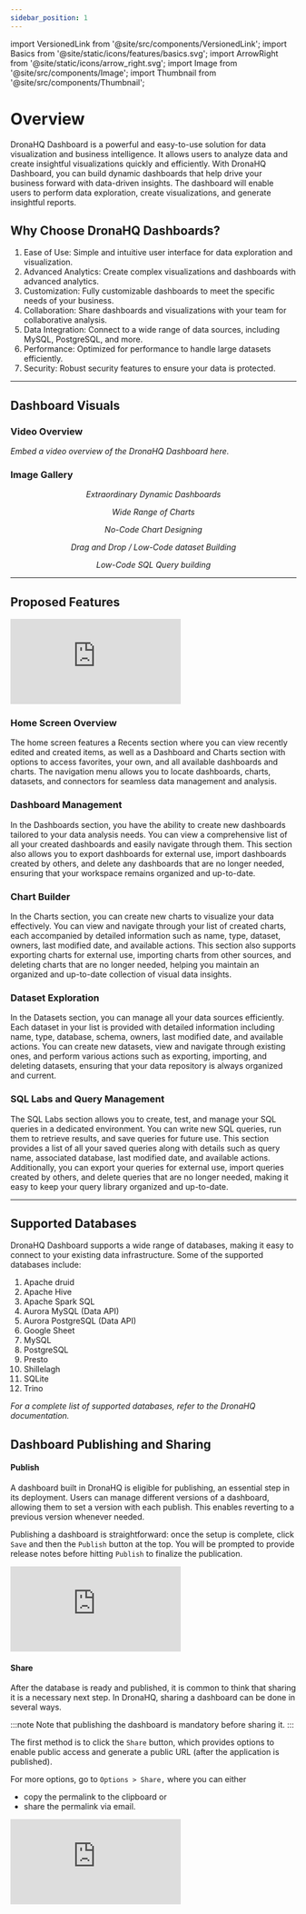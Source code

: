 ```yaml
---
sidebar_position: 1
---
```


import VersionedLink from '@site/src/components/VersionedLink';
import Basics from '@site/static/icons/features/basics.svg';
import ArrowRight from '@site/static/icons/arrow_right.svg';
import Image from '@site/src/components/Image'; 
import Thumbnail from '@site/src/components/Thumbnail';

# Overview

DronaHQ Dashboard is a powerful and easy-to-use solution for data visualization and business intelligence. It allows users to analyze data and create insightful visualizations quickly and efficiently. With DronaHQ Dashboard, you can build dynamic dashboards that help drive your business forward with data-driven insights. The dashboard will enable users to perform data exploration, create visualizations, and generate insightful reports.

## Why Choose DronaHQ Dashboards?

1. Ease of Use: Simple and intuitive user interface for data exploration and visualization.
2. Advanced Analytics: Create complex visualizations and dashboards with advanced analytics.
3. Customization: Fully customizable dashboards to meet the specific needs of your business.
4. Collaboration: Share dashboards and visualizations with your team for collaborative analysis.
5. Data Integration: Connect to a wide range of data sources, including MySQL, PostgreSQL, and more.
6. Performance: Optimized for performance to handle large datasets efficiently.
7. Security: Robust security features to ensure your data is protected.

---

## Dashboard Visuals

### Video Overview

*Embed a video overview of the DronaHQ Dashboard here.*

### Image Gallery


<figure>
  <Thumbnail src="/img/dhq-dashboard/dhq-dashboard-dashboard.jpeg" alt="Extraordinary Dynamic Dashboards" />
  <figcaption align="center"><i>Extraordinary Dynamic Dashboards</i></figcaption>
</figure>


<figure>
  <Thumbnail src="/img/dhq-dashboard/dhq-dashboard-charts.jpeg" alt="Wide Range of Charts" />
  <figcaption align="center"><i>Wide Range of Charts</i></figcaption>
</figure>

<figure>
  <Thumbnail src="/img/dhq-dashboard/dhq-dashboard-nocode.jpeg" alt="No-Code Chart Designing" />
  <figcaption align="center"><i>No-Code Chart Designing</i></figcaption>
</figure>

<figure>
  <Thumbnail src="/img/dhq-dashboard/dhq-dashboard-datasetbuilding.jpeg" alt="No-Code Chart Designing" />
  <figcaption align="center"><i>Drag and Drop / Low-Code dataset Building</i></figcaption>
</figure>

<figure>
  <Thumbnail src="/img/dhq-dashboard/dhq-dashboard-nocodeeditor.jpeg" alt="Low-Code SQL Query building " />
  <figcaption align="center"><i>Low-Code SQL Query building </i></figcaption>
</figure>


---


## Proposed Features

<div style={{ position: 'relative', paddingBottom: 'calc(46.33333333333333% + 41px)', height: 0 }}> 
    <iframe 
        src="https://demo.arcade.software/RgbpxLKt1R9hPq8cBnTW?embed" 
        title="Theme Creation" 
        frameborder="0" 
        loading="lazy" 
        webkitallowfullscreen 
        mozallowfullscreen 
        allowfullscreen 
        style= {{ position: 'absolute', top: 0, left: 0, width: '100%', height: '100%', colorScheme: 'light' }} >
    </iframe>
</div>



### Home Screen Overview

The home screen features a Recents section where you can view recently edited and created items, as well as a Dashboard and Charts section with options to access favorites, your own, and all available dashboards and charts. The navigation menu allows you to locate dashboards, charts, datasets, and connectors for seamless data management and analysis.


### Dashboard Management


In the Dashboards section, you have the ability to create new dashboards tailored to your data analysis needs. You can view a comprehensive list of all your created dashboards and easily navigate through them. This section also allows you to export dashboards for external use, import dashboards created by others, and delete any dashboards that are no longer needed, ensuring that your workspace remains organized and up-to-date.


### Chart Builder


In the Charts section, you can create new charts to visualize your data effectively. You can view and navigate through your list of created charts, each accompanied by detailed information such as name, type, dataset, owners, last modified date, and available actions. This section also supports exporting charts for external use, importing charts from other sources, and deleting charts that are no longer needed, helping you maintain an organized and up-to-date collection of visual data insights.

### Dataset Exploration


In the Datasets section, you can manage all your data sources efficiently. Each dataset in your list is provided with detailed information including name, type, database, schema, owners, last modified date, and available actions. You can create new datasets, view and navigate through existing ones, and perform various actions such as exporting, importing, and deleting datasets, ensuring that your data repository is always organized and current.

### SQL Labs and Query Management


The SQL Labs section allows you to create, test, and manage your SQL queries in a dedicated environment. You can write new SQL queries, run them to retrieve results, and save queries for future use. This section provides a list of all your saved queries along with details such as query name, associated database, last modified date, and available actions. Additionally, you can export your queries for external use, import queries created by others, and delete queries that are no longer needed, making it easy to keep your query library organized and up-to-date.


---

## Supported Databases

DronaHQ Dashboard supports a wide range of databases, making it easy to connect to your existing data infrastructure. Some of the supported databases include:

1. Apache druid
2. Apache Hive
3. Apache Spark SQL
4. Aurora MySQL (Data API)
6. Aurora PostgreSQL (Data API)
7. Google Sheet
8. MySQL
9. PostgreSQL
10. Presto
11. Shillelagh
12. SQLite
13. Trino

*For a complete list of supported databases, refer to the DronaHQ documentation.*


## Dashboard Publishing and Sharing

#### Publish

A dashboard built in DronaHQ is eligible for publishing, an essential step in its deployment. Users can manage different versions of a dashboard, allowing them to set a version with each publish. This enables reverting to a previous version whenever needed. 

Publishing a dashboard is straightforward: once the setup is complete, click `Save` and then the `Publish` button at the top. You will be prompted to provide release notes before hitting `Publish` to finalize the publication.

<div style={{ position: 'relative', paddingBottom: 'calc(46.33333333333333% + 41px)', height: 0 }}> 
    <iframe 
        src="https://demo.arcade.software/GBx8qdF8oemT6x8bZul8?embed" 
        title="Theme Creation" 
        frameborder="0" 
        loading="lazy" 
        webkitallowfullscreen 
        mozallowfullscreen 
        allowfullscreen 
        style= {{ position: 'absolute', top: 0, left: 0, width: '100%', height: '100%', colorScheme: 'light' }} >
    </iframe>
</div>


#### Share

After the database is ready and published, it is common to think that sharing it is a necessary next step. In DronaHQ, sharing a dashboard can be done in several ways.

:::note
Note that publishing the dashboard is mandatory before sharing it.
:::

The first method is to click the `Share` button, which provides options to enable public access and generate a public URL (after the application is published). 

For more options, go to `Options > Share,` where you can either 
- copy the permalink to the clipboard or 
- share the permalink via email.

<div style={{ position: 'relative', paddingBottom: 'calc(46.33333333333333% + 41px)', height: 0 }}> 
    <iframe 
        src="https://demo.arcade.software/NzzItfg9PWCsnSxpEt3i?embed" 
        title="Theme Creation" 
        frameborder="0" 
        loading="lazy" 
        webkitallowfullscreen 
        mozallowfullscreen 
        allowfullscreen 
        style= {{ position: 'absolute', top: 0, left: 0, width: '100%', height: '100%', colorScheme: 'light' }} >
    </iframe>
</div>
